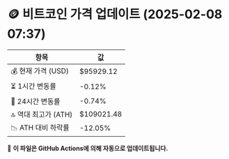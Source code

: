 # 🪙 비트코인 가격 업데이트 (2025-02-08 07:37)

| 항목                | 값 |
|--------------------|----------------|
| 💰 현재 가격 (USD) | $95929.12 |
| ⏳ 1시간 변동률    | -0.12% |
| 📆 24시간 변동률   | -0.74% |
| 🔝 역대 최고가 (ATH) | $109021.48 |
| 📉 ATH 대비 하락률 | -12.05% |

🔄 **이 파일은 GitHub Actions에 의해 자동으로 업데이트됩니다.**
